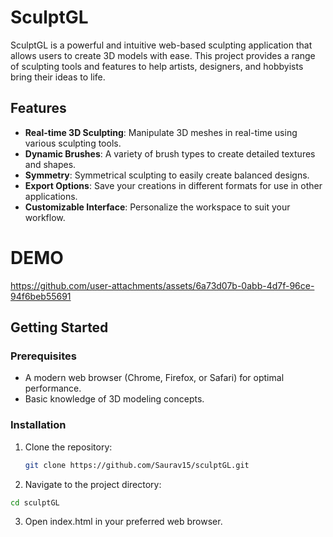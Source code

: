 # SculptGL

SculptGL is a powerful and intuitive web-based sculpting application that allows users to create 3D models with ease. This project provides a range of sculpting tools and features to help artists, designers, and hobbyists bring their ideas to life.

## Features

- **Real-time 3D Sculpting**: Manipulate 3D meshes in real-time using various sculpting tools.
- **Dynamic Brushes**: A variety of brush types to create detailed textures and shapes.
- **Symmetry**: Symmetrical sculpting to easily create balanced designs.
- **Export Options**: Save your creations in different formats for use in other applications.
- **Customizable Interface**: Personalize the workspace to suit your workflow.

# DEMO

https://github.com/user-attachments/assets/6a73d07b-0abb-4d7f-96ce-94f6beb55691


## Getting Started

### Prerequisites

- A modern web browser (Chrome, Firefox, or Safari) for optimal performance.
- Basic knowledge of 3D modeling concepts.

### Installation

1. Clone the repository:

   ```bash
   git clone https://github.com/Saurav15/sculptGL.git
2. Navigate to the project directory:
  ```bash
  cd sculptGL
```
3. Open index.html in your preferred web browser.
